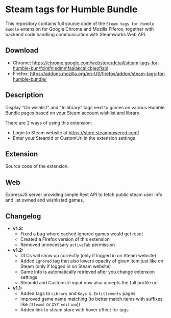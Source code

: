 # Steam tags for Humble Bundle

This repository contains full source code of the `Steam tags for Humble Bundle` extension for Google Chrome and Mozilla Fiferox, together with backend code handling communication with Steamworks Web API.

## Download

- Chrome: https://chrome.google.com/webstore/detail/steam-tags-for-humble-bun/fcinjfniedmmfaalakcallcbjepfiabi
- Firefox: https://addons.mozilla.org/en-US/firefox/addon/steam-tags-for-humble-bundle/

## Description

Display "On wishlist" and "In library" tags next to games on various Humble Bundle pages based on your Steam account wishlist and library.

There are 2 ways of using this extension:

- Login to Steam website at https://store.steampowered.com/
- Enter your SteamId or CustomUrl in the extension settings

## Extension

Source code of the extension.

## Web

ExpressJS server providing simple Rest API to fetch public steam user info and list owned and wishlisted games.

## Changelog

- **v1.3:**
  - Fixed a bug where cached ignored games would get reset
  - Created a Firefox version of this extension
  - Removed unnecessary `activeTab` permission
- **v1.2:**
  - DLCs will show up correctly (only if logged in on Steam website)
  - Added `Ignored` tag that also lowers opacity of given item just like on Steam (only if logged in on Steam website)
  - Game info is automatically retrieved after you change extension settings
  - SteamId and CustomUrl input now also accepts the full profile url
- **v1.1:**
  - Added tags to `Library` and `Keys & Entitlements` pages
  - Improved game name matching (to better match items with suffixes like `(Steam)` or `XYZ edition`))
  - Added link to steam store with hover effect for tags
